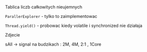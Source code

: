 Tablica liczb całkowitych nieujemnych

`ParallerExplorer` - tylko to zaimplementowac

`Thread.yield()` - probowac kiedy volatile i synchronized nie działaja

Zdjecie

sAll -> signal na budzikach : 2M, 4M, 2:1 , 1Core

